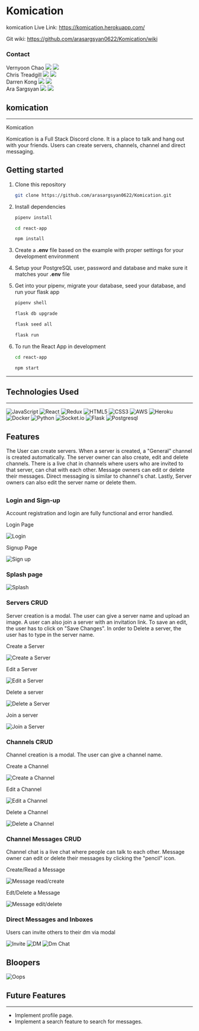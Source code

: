 # Komication

komication Live Link: https://komication.herokuapp.com/

Git wiki: https://github.com/arasargsyan0622/Komication/wiki

### Contact

<div>Vernyoon Chao
   <a href="https://www.linkedin.com/in/vernyoon-chao-783494123/"><img src="https://img.shields.io/badge/LinkedIn-0077B5?style=for-the-badge&logo=linkedin&logoColor=white" /></a>
   <a href="https://github.com/VernyoonChao98"><img src="https://img.shields.io/badge/GitHub-100000?style=for-the-badge&logo=github&logoColor=white" /></a>
</div>

<div>Chris Treadgill
<a href="https://www.linkedin.com/in/chris-threadgill-b05090185/"><img src="https://img.shields.io/badge/LinkedIn-0077B5?style=for-the-badge&logo=linkedin&logoColor=white" /></a>
<a href="https://github.com/ChrisThreadgill"><img src="https://img.shields.io/badge/GitHub-100000?style=for-the-badge&logo=github&logoColor=white" /></a>
</div>

<div>Darren Kong
<a href="https://www.linkedin.com/in/darren-kong-06b47013b/"><img src="https://img.shields.io/badge/LinkedIn-0077B5?style=for-the-badge&logo=linkedin&logoColor=white" /></a>
<a href="https://github.com/dkong1321"><img src="https://img.shields.io/badge/GitHub-100000?style=for-the-badge&logo=github&logoColor=white" /></a>
</div>

<div>Ara Sargsyan
<a href="https://www.linkedin.com/in/ara-sargsyan-9a8a07237/"><img src="https://img.shields.io/badge/LinkedIn-0077B5?style=for-the-badge&logo=linkedin&logoColor=white" /></a>
<a href="https://github.com/arasargsyan0622"><img src="https://img.shields.io/badge/GitHub-100000?style=for-the-badge&logo=github&logoColor=white" /></a>
</div>

## komication

---

Komication

Komication is a Full Stack Discord clone. It is a place to talk and hang out with your friends. Users can create servers, channels, channel and direct messaging.

## Getting started

1. Clone this repository

   ```bash
   git clone https://github.com/arasargsyan0622/Komication.git
   ```

2. Install dependencies

   ```bash
   pipenv install
   ```

   ```bash
   cd react-app
   ```

   ```bash
   npm install
   ```

3. Create a **.env** file based on the example with proper settings for your
   development environment

4. Setup your PostgreSQL user, password and database and make sure it matches your **.env** file

5. Get into your pipenv, migrate your database, seed your database, and run your flask app

   ```bash
   pipenv shell
   ```

   ```bash
   flask db upgrade
   ```

   ```bash
   flask seed all
   ```

   ```bash
   flask run
   ```

6. To run the React App in development

   ```bash
   cd react-app
   ```

   ```bash
   npm start
   ```

---

## Technologies Used

---

![JavaScript](https://img.shields.io/badge/javascript-%23323330.svg?style=for-the-badge&logo=javascript&logoColor=%23F7DF1E)
![React](https://img.shields.io/badge/react-%2320232a.svg?style=for-the-badge&logo=react&logoColor=%2361DAFB)
![Redux](https://img.shields.io/badge/redux-%23593d88.svg?style=for-the-badge&logo=redux&logoColor=white)
![HTML5](https://img.shields.io/badge/html5-%23E34F26.svg?style=for-the-badge&logo=html5&logoColor=white)
![CSS3](https://img.shields.io/badge/css3-%231572B6.svg?style=for-the-badge&logo=css3&logoColor=white)
![AWS](https://img.shields.io/badge/AWS-%23FF9900.svg?style=for-the-badge&logo=amazon-aws&logoColor=white)
![Heroku](https://img.shields.io/badge/heroku-%23430098.svg?style=for-the-badge&logo=heroku&logoColor=white)
![Docker](https://img.shields.io/badge/Docker-2CA5E0?style=for-the-badge&logo=docker&logoColor=white)
![Python](https://img.shields.io/badge/Python-FFD43B?style=for-the-badge&logo=python&logoColor=blue)
![Socket.io](https://img.shields.io/badge/Socket.io-010101?&style=for-the-badge&logo=Socket.io&logoColor=white)
![Flask](https://img.shields.io/badge/Flask-000000?style=for-the-badge&logo=flask&logoColor=white)
![Postgresql](https://img.shields.io/badge/PostgreSQL-316192?style=for-the-badge&logo=postgresql&logoColor=white)

## Features

The User can create servers. When a server is created, a "General" channel is created automatically. The server owner can also create, edit and delete channels. There is a live chat in channels where users who are invited to that server, can chat with each other. Message owners can edit or delete their messages. Direct messaging is similar to channel's chat. Lastly, Server owners can also edit the server name or delete them.

##

### Login and Sign-up

Account registration and login are fully functional and error handled.

Login Page

![Login](readme-images/login-c.gif "a title")

Signup Page

![Sign up](readme-images/register.png "a title")

### Splash page

![Splash](readme-images/splash.gif.gif "a title")

### Servers CRUD

Server creation is a modal. The user can give a server name and upload an image. A user can also join a server with an invitation link. To save an edit, the user has to click on "Save Changes". In order to Delete a server, the user has to type in the server name.

Create a Server

![Create a Server](readme-images/create-server-c.gif "a title")

Edit a Server

![Edit a Server](readme-images/edit-server-c.gif "a title")

Delete a server

![Delete a Server](readme-images/delete-server-c.gif)

Join a server

![Join a Server](readme-images/server-join.png "a title")

### Channels CRUD

Channel creation is a modal. The user can give a channel name.

Create a Channel

![Create a Channel](readme-images/create-channel-c.gif "a title")

Edit a Channel

![Edit a Channel](readme-images/edit-channel-c.gif "a title")

Delete a Channel

![Delete a Channel](readme-images/delete-channel.gif)

### Channel Messages CRUD

Channel chat is a live chat where people can talk to each other. Message owner can edit or delete their messages by clicking the "pencil" icon.

Create/Read a Message

![Message read/create](readme-images/channel-msg-view.png "a title")

Edt/Delete a Message

![Message edit/delete](readme-images/channel-msg.png "a title")

### Direct Messages and Inboxes

Users can invite others to their dm via modal

![Invite](readme-images/invite.png)
![DM](readme-images/dm.png)
![Dm Chat](readme-images/dmchat.png)

## Bloopers

![Oops](readme-images/blooper.gif "a title")

## Future Features

---

- Implement profile page.
- Implement a search feature to search for messages.















<!-- ## Getting started
1. Clone this repository (only this branch)

   ```bash
   git clone https://github.com/appacademy-starters/python-project-starter.git
   ```

2. Install dependencies

      ```bash
      pipenv install --dev -r dev-requirements.txt && pipenv install -r requirements.txt
      ```

3. Create a **.env** file based on the example with proper settings for your
   development environment
4. Setup your PostgreSQL user, password and database and make sure it matches your **.env** file

5. Get into your pipenv, migrate your database, seed your database, and run your flask app

   ```bash
   pipenv shell
   ```

   ```bash
   flask db upgrade
   ```

   ```bash
   flask seed all
   ```

   ```bash
   flask run
   ```

6. To run the React App in development, checkout the [README](./react-app/README.md) inside the `react-app` directory.

***


*IMPORTANT!*
   psycopg2-binary MUST remain a dev dependency because you can't install it on alpine-linux.
   There is a layer in the Dockerfile that will install psycopg2 (not binary) for us.
***

### Dev Containers (OPTIONAL for M1 Users)
The following instructions detail an *optional* development setup for M1 Mac users having issues with the `psycopg` package.

1. Make sure you have the [Microsoft Remote - Containers](https://marketplace.visualstudio.com/items?itemName=ms-vscode-remote.remote-containers) extension installed.
2. Make sure you have [Docker](https://www.docker.com/products/docker-desktop/) installed on your computer.
3. Clone the repository (only this branch)
   ```bash
   git clone https://github.com/appacademy-starters/python-project-starter.git
   ```
4. Open the repo in VS Code.
5. Click "Open in Container" when VS Code prompts to open container in the bottom right hand corner.
6. **Be Patient!** The initial install will take a LONG time, it's building a container that has postgres preconfigured and even installing all your project dependencies. (For both flask and react!)

   **Note:** This will take much less time on future starts because everything will be cached.

7. Once everything is up, be sure to make a `.env` file based on `.env.example` in both the root directory and the *react-app* directory before running your app. You do not need a `DATABASE_URL` in the `.env` file if you are using this Docker setup for development - the URL is already set in the image (see `.devcontainer/Dockerfile` for the URL).

8. Get into your pipenv, migrate your database, seed your database, and run your flask app

   ```bash
   pipenv shell
   ```

   ```bash
   flask db upgrade
   ```

   ```bash
   flask seed all
   ```

   ```bash
   flask run
   ```

9. To run the React App in development, checkout the [README](./react-app/README.md) inside the `react-app` directory.

<br>

## Deploy to Heroku
This repo comes configured with Github Actions. When you push to your main branch, Github will automatically pull your code, package and push it to Heroku, and then release the new image and run db migrations.

1. Write your Dockerfile. In order for the Github action to work effectively, it must have a configured Dockerfile. Follow the comments found in this [Dockerfile](./Dockerfile) to write your own!

2. Create a new project on Heroku.

3. Under Resources click "Find more add-ons" and add the add on called "Heroku Postgres".

4. Configure production environment variables. In your Heroku app settings -> config variables you should have two environment variables set:

   |    Key          |    Value    |
   | -------------   | ----------- |
   | `DATABASE_URL`  | Autogenerated when adding postgres to Heroku app |
   | `SECRET_KEY`    | Random string full of entropy |

5. Generate a Heroku OAuth token for your Github Action. To do so, log in to Heroku via your command line with `heroku login`. Once you are logged in, run `heroku authorizations:create`. Copy the GUID value for the Token key.

6. In your Github Actions Secrets you should have two environment variables set. You can set these variables via your Github repository settings -> secrets -> actions. Click "New respository secret" to create
each of the following variables:

   |    Key            |    Value    |
   | -------------     | ----------- |
   | `HEROKU_API_KEY`  | Heroku Oauth Token (from step 6)|
   | `HEROKU_APP_NAME` | Heroku app name    |

7. Push to your `main` branch! This will trigger the Github Action to build your Docker image and deploy your application to the Heroku container registry. Please note that the Github Action will automatically upgrade your production database with `flask db upgrade`. However, it will *not* automatically seed your database. You must manually seed your production database if/when you so choose (see step 8).

8. *Attention!* Please run this command *only if you wish to seed your production database*: `heroku run -a HEROKU_APP_NAME flask seed all`

## Helpful commands
|    Command            |    Purpose    |
| -------------         | ------------- |
| `pipenv shell`        | Open your terminal in the virtual environment and be able to run flask commands without a prefix |
| `pipenv run`          | Run a command from the context of the virtual environment without actually entering into it. You can use this as a prefix for flask commands  |
| `flask db upgrade`    | Check in with the database and run any needed migrations  |
| `flask db downgrade`  | Check in with the database and revert any needed migrations  |
| `flask seed all`      | Just a helpful syntax to run queries against the db to seed data. See the **app/seeds** folder for reference and more details |
| `heroku login -i`      | Authenticate your heroku-cli using the command line. Drop the -i to authenticate via the browser |
| `heroku authorizations:create` | Once authenticated, use this to generate an Oauth token |
| `heroku run -a <app name>` | Run a command from within the deployed container on Heroku | -->
